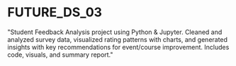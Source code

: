 # FUTURE_DS_03
"Student Feedback Analysis project using Python &amp; Jupyter. Cleaned and analyzed survey data, visualized rating patterns with charts, and generated insights with key recommendations for event/course improvement. Includes code, visuals, and summary report."
